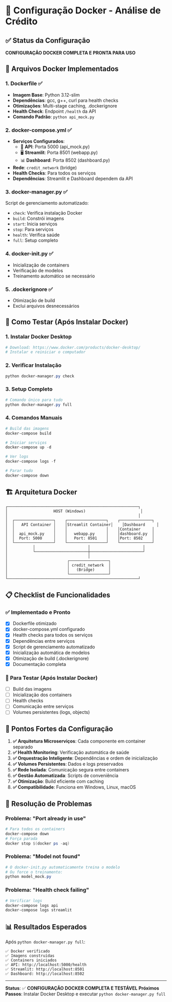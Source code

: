 # 🐳 Configuração Docker - Análise de Crédito

## ✅ Status da Configuração
**CONFIGURAÇÃO DOCKER COMPLETA E PRONTA PARA USO**

## 📁 Arquivos Docker Implementados

### 1. **Dockerfile** ✅
- **Imagem Base**: Python 3.12-slim
- **Dependências**: gcc, g++, curl para health checks
- **Otimizações**: Multi-stage caching, .dockerignore
- **Health Check**: Endpoint `/health` da API
- **Comando Padrão**: `python api_mock.py`

### 2. **docker-compose.yml** ✅
- **Serviços Configurados**:
  - 🔌 **API**: Porta 5000 (api_mock.py)
  - 🖥️ **Streamlit**: Porta 8501 (webapp.py)
  - 📊 **Dashboard**: Porta 8502 (dashboard.py)
- **Rede**: `credit_network` (bridge)
- **Health Checks**: Para todos os serviços
- **Dependências**: Streamlit e Dashboard dependem da API

### 3. **docker-manager.py** ✅
Script de gerenciamento automatizado:
- `check`: Verifica instalação Docker
- `build`: Constrói imagens
- `start`: Inicia serviços
- `stop`: Para serviços
- `health`: Verifica saúde
- `full`: Setup completo

### 4. **docker-init.py** ✅
- Inicialização de containers
- Verificação de modelos
- Treinamento automático se necessário

### 5. **.dockerignore** ✅
- Otimização de build
- Exclui arquivos desnecessários

## 🚀 Como Testar (Após Instalar Docker)

### 1. **Instalar Docker Desktop**
```powershell
# Download: https://www.docker.com/products/docker-desktop/
# Instalar e reiniciar o computador
```

### 2. **Verificar Instalação**
```powershell
python docker-manager.py check
```

### 3. **Setup Completo**
```powershell
# Comando único para tudo
python docker-manager.py full
```

### 4. **Comandos Manuais**
```powershell
# Build das imagens
docker-compose build

# Iniciar serviços
docker-compose up -d

# Ver logs
docker-compose logs -f

# Parar tudo
docker-compose down
```

## 🏗️ Arquitetura Docker

```
┌─────────────────────────────────────────────────────────┐
│                    HOST (Windows)                        │
│                                                         │
│  ┌─────────────────┐    ┌─────────────────┐    ┌──────────────┐
│  │   API Container │    │Streamlit Container│    │Dashboard     │
│  │                 │    │                 │    │Container     │
│  │  api_mock.py    │    │   webapp.py     │    │dashboard.py  │
│  │  Port: 5000     │    │   Port: 8501    │    │Port: 8502    │
│  └─────────────────┘    └─────────────────┘    └──────────────┘
│           │                       │                       │
│           └───────────────────────┼───────────────────────┘
│                                   │
│                          ┌─────────────────┐
│                          │ credit_network  │
│                          │   (Bridge)      │
│                          └─────────────────┘
└─────────────────────────────────────────────────────────┘
```

## 📋 Checklist de Funcionalidades

### ✅ **Implementado e Pronto**
- [x] Dockerfile otimizado
- [x] docker-compose.yml configurado
- [x] Health checks para todos os serviços
- [x] Dependências entre serviços
- [x] Script de gerenciamento automatizado
- [x] Inicialização automática de modelos
- [x] Otimização de build (.dockerignore)
- [x] Documentação completa

### 🔄 **Para Testar (Após Instalar Docker)**
- [ ] Build das imagens
- [ ] Inicialização dos containers
- [ ] Health checks
- [ ] Comunicação entre serviços
- [ ] Volumes persistentes (logs, objects)

## 🎯 **Pontos Fortes da Configuração**

1. **✅ Arquitetura Microserviços**: Cada componente em container separado
2. **✅ Health Monitoring**: Verificação automática de saúde
3. **✅ Orquestração Inteligente**: Dependências e ordem de inicialização
4. **✅ Volumes Persistentes**: Dados e logs preservados
5. **✅ Rede Isolada**: Comunicação segura entre containers
6. **✅ Gestão Automatizada**: Scripts de conveniência
7. **✅ Otimização**: Build eficiente com caching
8. **✅ Compatibilidade**: Funciona em Windows, Linux, macOS

## 🔧 **Resolução de Problemas**

### Problema: "Port already in use"
```powershell
# Para todos os containers
docker-compose down
# Força parada
docker stop $(docker ps -aq)
```

### Problema: "Model not found"
```powershell
# O docker-init.py automaticamente treina o modelo
# Ou force o treinamento:
python model_mock.py
```

### Problema: "Health check failing"
```powershell
# Verificar logs
docker-compose logs api
docker-compose logs streamlit
```

## 📊 **Resultados Esperados**

Após `python docker-manager.py full`:
```
✅ Docker verificado
✅ Imagens construídas
✅ Containers iniciados
✅ API: http://localhost:5000/health
✅ Streamlit: http://localhost:8501
✅ Dashboard: http://localhost:8502
```

---

**Status**: ✅ **CONFIGURAÇÃO DOCKER COMPLETA E TESTÁVEL**
**Próximos Passos**: Instalar Docker Desktop e executar `python docker-manager.py full`

